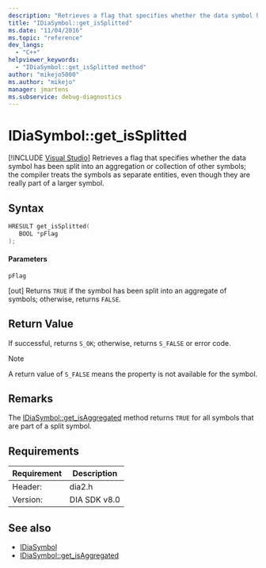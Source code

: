 ```yaml
---
description: "Retrieves a flag that specifies whether the data symbol has been split into an aggregation or collection of other symbols; the compiler treats the symbols as separate entities, even though they are really part of a larger symbol."
title: "IDiaSymbol::get_isSplitted"
ms.date: "11/04/2016"
ms.topic: "reference"
dev_langs:
  - "C++"
helpviewer_keywords:
  - "IDiaSymbol::get_isSplitted method"
author: "mikejo5000"
ms.author: "mikejo"
manager: jmartens
ms.subservice: debug-diagnostics
---
```

# IDiaSymbol::get_isSplitted

 [!INCLUDE [Visual Studio](~/includes/applies-to-version/vs-windows-only.md)]
Retrieves a flag that specifies whether the data symbol has been split into an aggregation or collection of other symbols; the compiler treats the symbols as separate entities, even though they are really part of a larger symbol.

## Syntax

```C++
HRESULT get_isSplitted(
   BOOL *pFlag
);
```

#### Parameters
 `pFlag`

[out] Returns `TRUE` if the symbol has been split into an aggregate of symbols; otherwise, returns `FALSE`.

## Return Value
 If successful, returns `S_OK`; otherwise, returns `S_FALSE` or error code.

> [!NOTE]
> A return value of `S_FALSE` means the property is not available for the symbol.

## Remarks
 The [IDiaSymbol::get_isAggregated](../../debugger/debug-interface-access/idiasymbol-get-isaggregated.md) method returns `TRUE` for all symbols that are part of a split symbol.

## Requirements

|Requirement|Description|
|-----------------|-----------------|
|Header:|dia2.h|
|Version:|DIA SDK v8.0|

## See also
- [IDiaSymbol](../../debugger/debug-interface-access/idiasymbol.md)
- [IDiaSymbol::get_isAggregated](../../debugger/debug-interface-access/idiasymbol-get-isaggregated.md)
